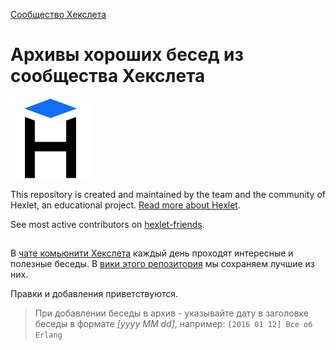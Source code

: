 [Сообщество Хекслета](https://t.me/hexletcommunity)

# Архивы хороших бесед из сообщества Хекслета

[![Hexlet Ltd. logo](https://raw.githubusercontent.com/Hexlet/assets/master/images/hexlet_logo128.png)](https://hexlet.io/?utm_source=github&utm_medium=link&utm_campaign=hexlet-slack-archive)

This repository is created and maintained by the team and the community of Hexlet, an educational project. [Read more about Hexlet](https://hexlet.io/?utm_source=github&utm_medium=link&utm_campaign=hexlet-slack-archive).

See most active contributors on [hexlet-friends](https://friends.hexlet.io/).

##

В [чате комьюнити Хекслета](https://t.me/hexletcommunity) каждый день проходят интересные и полезные беседы. В [вики этого репозитория](https://github.com/Hexlet/hexlet-slack-archive/wiki) мы сохраняем лучшие из них.

Правки и добавления приветствуются.

>При добавлении беседы в архив - указывайте дату в заголовке беседы в формате *[yyyy MM dd]*, например: `[2016 01 12] Все об Erlang`
